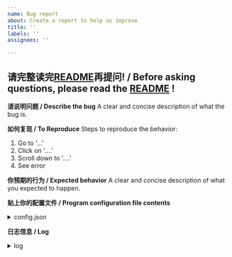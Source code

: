 ```yaml
---
name: Bug report
about: Create a report to help us improve
title: ''
labels: ''
assignees: ''

---
```


## 请完整读完[README](https://github.com/Jinnrry/PMail/blob/master/README_CN.md)再提问! / Before asking questions, please read the [README](https://github.com/Jinnrry/PMail/blob/master/README.md) !

**请说明问题 / Describe the bug**
A clear and concise description of what the bug is.

**如何复现 / To Reproduce**
Steps to reproduce the behavior:
1. Go to '...'
2. Click on '....'
3. Scroll down to '....'
4. See error

**你预期的行为 / Expected behavior**
A clear and concise description of what you expected to happen.

**贴上你的配置文件 / Program configuration file contents**
<details>
  <summary>config.json</summary>

```
这里贴上你的配置文件内容。
Copy the contents of your configuration file here.
```

</details>


**日志信息 / Log**
<details>
  <summary>log</summary>

```
这里贴上问题相关日志
Copy the contents of your log here.

```

</details>
